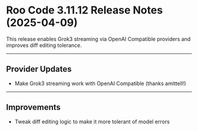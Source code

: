 # Roo Code 3.11.12 Release Notes (2025-04-09)

This release enables Grok3 streaming via OpenAI Compatible providers and improves diff editing tolerance.

---

## Provider Updates

*   Make Grok3 streaming work with OpenAI Compatible (thanks amittell!)

---

## Improvements

*   Tweak diff editing logic to make it more tolerant of model errors